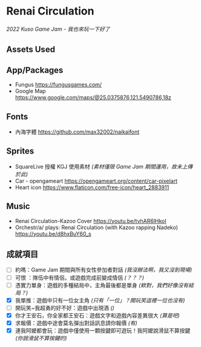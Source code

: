 # Renai Circulation
###### 2022 Kuso Game Jam - 我也來玩一下好了

## Assets Used
## App/Packages
- Fungus https://fungusgames.com/
- Google Map https://www.google.com/maps/@25.0375876,121.5490786,18z


## Fonts
- 內海字體 https://github.com/max32002/naikaifont

## Sprites
- SquareLive 授權 KGJ 使用素材  *(素材僅限 Game Jam 期間運用，故未上傳於此)*
- Car - opengameart  https://opengameart.org/content/car-pixelart
- Heart icon https://www.flaticon.com/free-icon/heart_2883911

## Music
- Renai Circulation-Kazoo Cover https://youtu.be/tvhAR6lHkoI
- Orchestr/a/ plays: Renai Circulation (with Kazoo rapping Nadeko) https://youtu.be/d8hxBuY60_s


## 成就項目
- [ ] 約嗎：Game Jam 期間與所有女性參加者對話  *(我沒辦法啊，我又沒到現場)*
- [ ] 可恨 ：隊伍中有情侶，或遊戲完成前變成情侶  *(？？？)*
- [ ] 憑實力單身：遊戲的多種結局中，主角最後都是單身  *(欸對，我們好像沒有結局？)*
- [x] 我單推：遊戲中只有一位女主角  *(只有「一位」？開玩笑這裡一位也沒有)*
- [ ] 開玩笑~我超勇的好不好：遊戲中出現酒  *()*
- [x] 你才王安石，你全家都王安石：遊戲文字和遊戲內容差異很大  *(算是吧)*
- [x] 求報價：遊戲中途會莫名彈出對話訊息請你報價  *(有)*
- [x] 連我阿嬤都會玩：遊戲中僅使用一顆按鍵即可遊玩！我阿嬤說滑鼠不算按鍵 *(你說滑鼠不算按鍵的)*